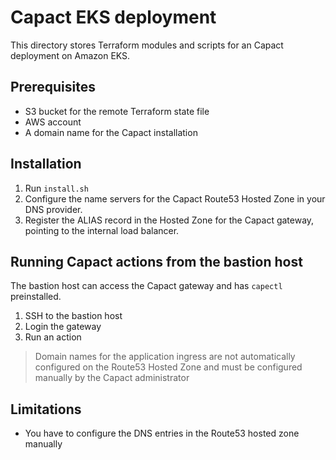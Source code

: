 # Capact EKS deployment

This directory stores Terraform modules and scripts for an Capact deployment on Amazon EKS.

## Prerequisites

- S3 bucket for the remote Terraform state file
- AWS account
- A domain name for the Capact installation

## Installation

1. Run `install.sh`
2. Configure the name servers for the Capact Route53 Hosted Zone in your DNS provider.
3. Register the ALIAS record in the Hosted Zone for the Capact gateway, pointing to the internal load balancer.

## Running Capact actions from the bastion host

The bastion host can access the Capact gateway and has `capectl` preinstalled.

1. SSH to the bastion host
2. Login the gateway
3. Run an action

> Domain names for the application ingress are not automatically configured on the Route53 Hosted Zone and must be configured manually by the Capact administrator

## Limitations

- You have to configure the DNS entries in the Route53 hosted zone manually
